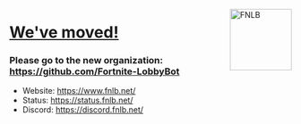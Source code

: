 <a href="https://www.fnlb.net/"><img width="110" height="110" align="right" alt="FNLB" src="https://cdn.fnlb.net/assets/FNLB.png" /></a>

# [We've moved!](https://github.com/Fortnite-LobbyBot)

### Please go to the new organization: https://github.com/Fortnite-LobbyBot

- Website: https://www.fnlb.net/
- Status: https://status.fnlb.net/
- Discord: https://discord.fnlb.net/
